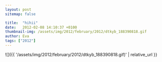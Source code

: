 ```yaml
---
layout: post
sitemap: false

title:  "hihii"
date:   2012-02-08 14:10:37 +0100
thumbnail-img: /assets/img/2012/february/2012/dtkyb_188390818.gif
author: Eva
tags: ["2012"]
---
```




![]({{ '/assets/img/2012/february/2012/dtkyb_188390818.gif)'  | relative_url }}


